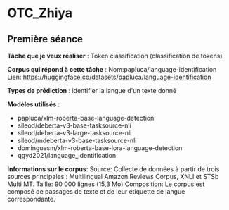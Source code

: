 # OTC_Zhiya
## Première séance

**Tâche que je veux réaliser** :
Token classification (classification de tokens)

**Corpus qui répond à cette tâche** :
Nom:papluca/language-identification
Lien: https://huggingface.co/datasets/papluca/language-identification

**Types de prédiction** :
identifier la langue d'un texte donné

**Modèles utilisés** :
* papluca/xlm-roberta-base-language-detection
* sileod/deberta-v3-base-tasksource-nli
* sileod/deberta-v3-large-tasksource-nli
* sileod/mdeberta-v3-base-tasksource-nli
* dominguesm/xlm-roberta-base-lora-language-detection
* qgyd2021/language_identification

**Informations sur le corpus**:
Source: Collecte de données à partir de trois sources principales : Multilingual Amazon Reviews Corpus, XNLI et STSb Multi MT.
Taille: 90 000 lignes (15,3 Mo)
Composition: Le corpus est composé de passages de texte et de leur étiquette de langue correspondante.
